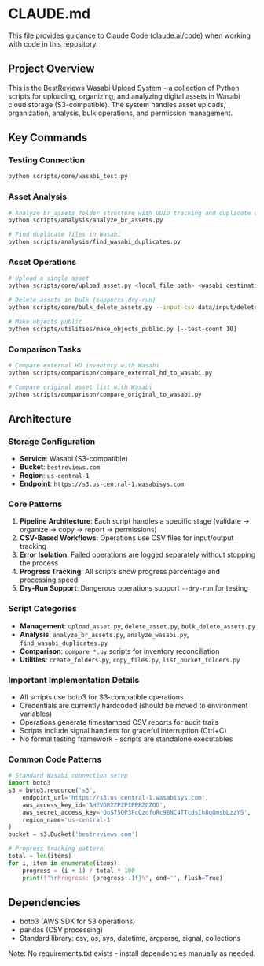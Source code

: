 # CLAUDE.md

This file provides guidance to Claude Code (claude.ai/code) when working with code in this repository.

## Project Overview

This is the BestReviews Wasabi Upload System - a collection of Python scripts for uploading, organizing, and analyzing digital assets in Wasabi cloud storage (S3-compatible). The system handles asset uploads, organization, analysis, bulk operations, and permission management.

## Key Commands

### Testing Connection
```bash
python scripts/core/wasabi_test.py
```

### Asset Analysis
```bash
# Analyze br_assets folder structure with UUID tracking and duplicate detection
python scripts/analysis/analyze_br_assets.py

# Find duplicate files in Wasabi
python scripts/analysis/find_wasabi_duplicates.py
```

### Asset Operations
```bash
# Upload a single asset
python scripts/core/upload_asset.py <local_file_path> <wasabi_destination_path> [--public]

# Delete assets in bulk (supports dry-run)
python scripts/core/bulk_delete_assets.py --input-csv data/input/delete_assets.csv [--dry-run]

# Make objects public
python scripts/utilities/make_objects_public.py [--test-count 10]
```

### Comparison Tasks
```bash
# Compare external HD inventory with Wasabi
python scripts/comparison/compare_external_hd_to_wasabi.py

# Compare original asset list with Wasabi
python scripts/comparison/compare_original_to_wasabi.py
```

## Architecture

### Storage Configuration
- **Service**: Wasabi (S3-compatible)
- **Bucket**: `bestreviews.com`
- **Region**: `us-central-1`
- **Endpoint**: `https://s3.us-central-1.wasabisys.com`

### Core Patterns
1. **Pipeline Architecture**: Each script handles a specific stage (validate → organize → copy → report → permissions)
2. **CSV-Based Workflows**: Operations use CSV files for input/output tracking
3. **Error Isolation**: Failed operations are logged separately without stopping the process
4. **Progress Tracking**: All scripts show progress percentage and processing speed
5. **Dry-Run Support**: Dangerous operations support `--dry-run` for testing

### Script Categories
- **Management**: `upload_asset.py`, `delete_asset.py`, `bulk_delete_assets.py`
- **Analysis**: `analyze_br_assets.py`, `analyze_wasabi.py`, `find_wasabi_duplicates.py`
- **Comparison**: `compare_*.py` scripts for inventory reconciliation
- **Utilities**: `create_folders.py`, `copy_files.py`, `list_bucket_folders.py`

### Important Implementation Details
- All scripts use boto3 for S3-compatible operations
- Credentials are currently hardcoded (should be moved to environment variables)
- Operations generate timestamped CSV reports for audit trails
- Scripts include signal handlers for graceful interruption (Ctrl+C)
- No formal testing framework - scripts are standalone executables

### Common Code Patterns
```python
# Standard Wasabi connection setup
import boto3
s3 = boto3.resource('s3',
    endpoint_url='https://s3.us-central-1.wasabisys.com',
    aws_access_key_id='AHEVOR2ZPZPIPPBZGZQD',
    aws_secret_access_key='QoS75QP3FcQzofuRc98NC4TTcdsIh8qQmsbLzzYS',
    region_name='us-central-1'
)
bucket = s3.Bucket('bestreviews.com')

# Progress tracking pattern
total = len(items)
for i, item in enumerate(items):
    progress = (i + 1) / total * 100
    print(f"\rProgress: {progress:.1f}%", end='', flush=True)
```

## Dependencies
- boto3 (AWS SDK for S3 operations)
- pandas (CSV processing)
- Standard library: csv, os, sys, datetime, argparse, signal, collections

Note: No requirements.txt exists - install dependencies manually as needed.